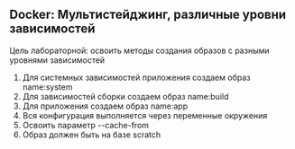 ## Docker: Мультистейджинг, различные уровни зависимостей

Цель лабораторной: освоить методы создания образов с разными уровнями зависимостей

1. Для системных зависимостей приложения создаем образ name:system
2. Для зависимостей сборки создаем образ name:build
3. Для приложения создаем образ name:app
4. Вся конфигурация выполняется через переменные окружения
5. Освоить параметр --cache-from
6. Образ должен быть на базе scratch